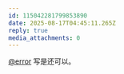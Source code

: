 ```yaml
---
id: 115042281799853890
date: 2025-08-17T04:45:11.265Z
reply: true
media_attachments: 0
---
```


[@error](https://m-i.im/@error) 写是还可以。

